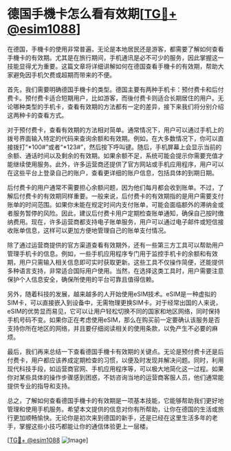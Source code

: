 # 德国手機卡怎么看有效期[[TG💪+ @esim1088](https://t.me/s/esim1088)]

在德国，手機卡的使用非常普遍，无论是本地居民还是游客，都需要了解如何查看手機卡的有效期。尤其是在旅行期间，手机通讯是必不可少的服务，因此掌握这一技能显得尤为重要。这篇文章将详细讲解如何在德国查看手機卡的有效期，帮助大家避免因手机欠费或超期而带来的不便。

首先，我们需要明确德国手機卡的类型。德国主要有两种手机卡：预付费卡和后付费卡。预付费卡适合短期用户，比如游客，而後付费卡则适合长期居住的用户。无论哪种类型的手机卡，查看有效期的方法都有一定的差异，接下来我们将分别介绍这两种卡的查看方式。

对于预付费卡，查看有效期的方法相对简单。通常情况下，用户可以通过手机上的拨号界面输入特定的代码来查询余额和有效期。例如，在大多数情况下，你可以直接拨打“*100#”或者“*123#”，然后按下呼叫键。随后，手机屏幕上会显示当前的余额、通话时间以及剩余的有效期。如果余额不足，系统可能会提示你需要充值才能继续使用服务。此外，许多运营商还提供了官方网站或手机应用程序，用户可以在这些平台上登录自己的账户，查看更详细的账户信息，包括具体的到期日期。

后付费卡的用户通常不需要担心余额问题，因为他们每月都会收到账单。不过，了解后付费卡的有效期同样重要。一般来说，后付费卡的有效期指的是用户需要支付账单的时间范围。如果你未能在规定时间内支付账单，可能会面临额外的滞纳金或者服务暂停的风险。因此，建议后付费卡用户定期检查账单通知，确保自己按时缴纳费用。现在，许多运营商都支持电子账单服务，用户可以通过电子邮件或短信接收账单信息，这样可以更加方便地管理自己的账单支付情况。

除了通过运营商提供的官方渠道查看有效期外，还有一些第三方工具可以帮助用户管理手机卡的信息。例如，一些手机应用程序专门用于监控手机卡的余额和有效期，用户只需输入相关信息即可实时获取更新。这些工具不仅操作简便，还能提供多种语言支持，非常适合国际用户使用。当然，在选择这类工具时，用户需要注意保护个人信息安全，确保所使用的平台可靠且值得信赖。

另外，随着科技的发展，越来越多的人开始使用eSIM技术。eSIM是一种虚拟的SIM卡，可以直接嵌入到设备中，无需物理更换SIM卡。对于经常出国的人来说，eSIM的优势显而易见，它可以让用户轻松切换不同的国家和地区网络，同时保持手机号码不变。如果你正在考虑使用eSIM，那么在购买前一定要确认该服务是否支持你所在地区的网络，并且要仔细阅读相关的使用条款，以免产生不必要的麻烦。

最后，我们再来总结一下查看德国手機卡有效期的关键点。无论是预付费卡还是后付费卡，用户都应该养成定期检查的习惯，以便及时发现并解决问题。同时，利用现代科技手段，如运营商官网、手机应用程序等，可以极大地简化这一过程。如果你对某些具体的操作步骤感到困惑，不妨咨询当地的运营商客服人员，他们通常能提供专业的指导和支持。

总之，了解如何查看德国手機卡的有效期是一项基本技能，它能够帮助我们更好地管理和使用手机服务。希望本文提供的信息对你有所帮助，让你在德国的生活或旅行更加顺畅愉快。无论你是初次来到德国的新手，还是已经在这里生活多年的老手，掌握这些小技巧都能让你的通信体验更上一层楼。

[[TG💪+ @esim1088](https://t.me/s/esim1088) ![Image](https://i.postimg.cc/4NQfJmqS/Snipaste-2025-05-13-00-14-12.png)]